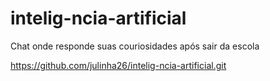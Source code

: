# intelig-ncia-artificial
Chat onde responde suas couriosidades após sair da escola

https://github.com/julinha26/intelig-ncia-artificial.git
